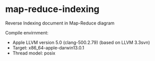 map-reduce-indexing
===================

Reverse Indexing document in Map-Reduce diagram

Compile envirnment:

- Apple LLVM version 5.0 (clang-500.2.79) (based on LLVM 3.3svn)
- Target: x86_64-apple-darwin13.0.1
- Thread model: posix


